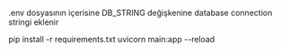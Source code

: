 .env dosyasının içerisine DB_STRING değişkenine database connection stringi eklenir

pip install -r requirements.txt
uvicorn main:app --reload